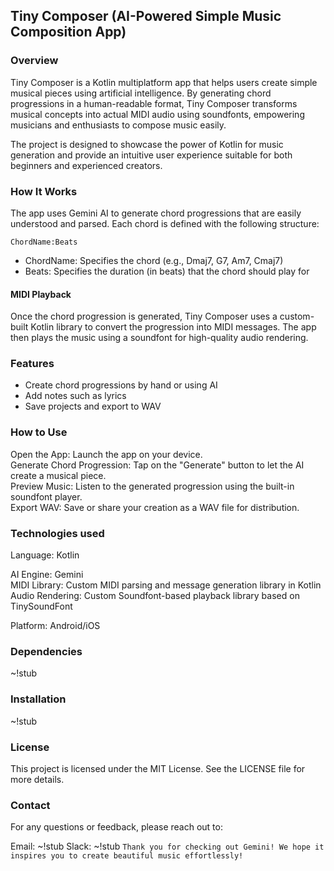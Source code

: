 ## Tiny Composer (AI-Powered Simple Music Composition App)

### Overview
Tiny Composer is a Kotlin multiplatform app that helps users create simple musical pieces using artificial intelligence. By generating chord progressions in a human-readable format, Tiny Composer transforms musical concepts into actual MIDI audio using soundfonts, empowering musicians and enthusiasts to compose music easily.

The project is designed to showcase the power of Kotlin for music generation and provide an intuitive user experience suitable for both beginners and experienced creators.

### How It Works
The app uses Gemini AI to generate chord progressions that are easily understood and parsed. Each chord is defined with the following structure:

```ChordName:Beats```

* ChordName: Specifies the chord (e.g., Dmaj7, G7, Am7, Cmaj7)
* Beats: Specifies the duration (in beats) that the chord should play for

#### MIDI Playback
Once the chord progression is generated, Tiny Composer uses a custom-built Kotlin library to convert the progression into MIDI messages. The app then plays the music using a soundfont for high-quality audio rendering.

### Features
* Create chord progressions by hand or using AI
* Add notes such as lyrics
* Save projects and export to WAV

### How to Use
Open the App: Launch the app on your device.  
Generate Chord Progression: Tap on the "Generate" button to let the AI create a musical piece.  
Preview Music: Listen to the generated progression using the built-in soundfont player.  
Export WAV: Save or share your creation as a WAV file for distribution.

### Technologies used

Language: Kotlin

AI Engine: Gemini  
MIDI Library: Custom MIDI parsing and message generation library in Kotlin  
Audio Rendering: Custom Soundfont-based playback library based on TinySoundFont

Platform: Android/iOS

### Dependencies
~!stub

### Installation
~!stub

### License
This project is licensed under the MIT License. See the LICENSE file for more details.

### Contact
For any questions or feedback, please reach out to:

Email: ~!stub
Slack: ~!stub
```Thank you for checking out Gemini! We hope it inspires you to create beautiful music effortlessly!``` 